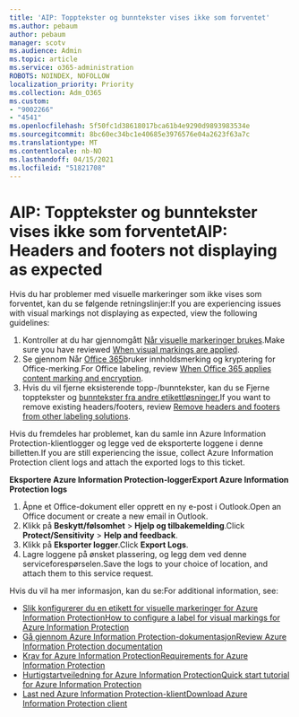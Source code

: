 ```yaml
---
title: 'AIP: Topptekster og bunntekster vises ikke som forventet'
ms.author: pebaum
author: pebaum
manager: scotv
ms.audience: Admin
ms.topic: article
ms.service: o365-administration
ROBOTS: NOINDEX, NOFOLLOW
localization_priority: Priority
ms.collection: Adm_O365
ms.custom:
- "9002266"
- "4541"
ms.openlocfilehash: 5f50fc1d38618017bca61b4e9290d9893983534e
ms.sourcegitcommit: 8bc60ec34bc1e40685e3976576e04a2623f63a7c
ms.translationtype: MT
ms.contentlocale: nb-NO
ms.lasthandoff: 04/15/2021
ms.locfileid: "51821708"
---
```

# <a name="aip-headers-and-footers-not-displaying-as-expected"></a><span data-ttu-id="84521-102">AIP: Topptekster og bunntekster vises ikke som forventet</span><span class="sxs-lookup"><span data-stu-id="84521-102">AIP: Headers and footers not displaying as expected</span></span>

<span data-ttu-id="84521-103">Hvis du har problemer med visuelle markeringer som ikke vises som forventet, kan du se følgende retningslinjer:</span><span class="sxs-lookup"><span data-stu-id="84521-103">If you are experiencing issues with visual markings not displaying as expected, view the following guidelines:</span></span>

1. <span data-ttu-id="84521-104">Kontroller at du har gjennomgått [Når visuelle markeringer brukes](https://docs.microsoft.com/azure/information-protection/configure-policy-markings#when-visual-markings-are-applied).</span><span class="sxs-lookup"><span data-stu-id="84521-104">Make sure you have reviewed [When visual markings are applied](https://docs.microsoft.com/azure/information-protection/configure-policy-markings#when-visual-markings-are-applied).</span></span>
2. <span data-ttu-id="84521-105">Se gjennom Når [Office 365](https://docs.microsoft.com/microsoft-365/compliance/sensitivity-labels-office-apps#when-office-apps-apply-content-marking-and-encryption)bruker innholdsmerking og kryptering for Office-merking.</span><span class="sxs-lookup"><span data-stu-id="84521-105">For Office labeling, review [When Office 365 applies content marking and encryption](https://docs.microsoft.com/microsoft-365/compliance/sensitivity-labels-office-apps#when-office-apps-apply-content-marking-and-encryption).</span></span>
3. <span data-ttu-id="84521-106">Hvis du vil fjerne eksisterende topp-/bunntekster, kan du se Fjerne topptekster og [bunntekster fra andre etikettløsninger.](https://docs.microsoft.com/azure/information-protection/rms-client/client-admin-guide-customizations#remove-headers-and-footers-from-other-labeling-solutions)</span><span class="sxs-lookup"><span data-stu-id="84521-106">If you want to remove existing headers/footers, review [Remove headers and footers from other labeling solutions](https://docs.microsoft.com/azure/information-protection/rms-client/client-admin-guide-customizations#remove-headers-and-footers-from-other-labeling-solutions).</span></span>

<span data-ttu-id="84521-107">Hvis du fremdeles har problemet, kan du samle inn Azure Information Protection-klientlogger og legge ved de eksporterte loggene i denne billetten.</span><span class="sxs-lookup"><span data-stu-id="84521-107">If you are still experiencing the issue, collect Azure Information Protection client logs and attach the exported logs to this ticket.</span></span>

<span data-ttu-id="84521-108">**Eksportere Azure Information Protection-logger**</span><span class="sxs-lookup"><span data-stu-id="84521-108">**Export Azure Information Protection logs**</span></span>

1. <span data-ttu-id="84521-109">Åpne et Office-dokument eller opprett en ny e-post i Outlook.</span><span class="sxs-lookup"><span data-stu-id="84521-109">Open an Office document or create a new email in Outlook.</span></span>
2. <span data-ttu-id="84521-110">Klikk på **Beskytt/følsomhet** > **Hjelp og tilbakemelding**.</span><span class="sxs-lookup"><span data-stu-id="84521-110">Click **Protect/Sensitivity** > **Help and feedback**.</span></span>
3. <span data-ttu-id="84521-111">Klikk på **Eksporter logger**.</span><span class="sxs-lookup"><span data-stu-id="84521-111">Click **Export Logs**.</span></span>
4. <span data-ttu-id="84521-112">Lagre loggene på ønsket plassering, og legg dem ved denne serviceforespørselen.</span><span class="sxs-lookup"><span data-stu-id="84521-112">Save the logs to your choice of location, and attach them to this service request.</span></span>

<span data-ttu-id="84521-113">Hvis du vil ha mer informasjon, kan du se:</span><span class="sxs-lookup"><span data-stu-id="84521-113">For additional information, see:</span></span>

- [<span data-ttu-id="84521-114">Slik konfigurerer du en etikett for visuelle markeringer for Azure Information Protection</span><span class="sxs-lookup"><span data-stu-id="84521-114">How to configure a label for visual markings for Azure Information Protection</span></span>](https://docs.microsoft.com/azure/information-protection/configure-policy-markings)
- [<span data-ttu-id="84521-115">Gå gjennom Azure Information Protection-dokumentasjon</span><span class="sxs-lookup"><span data-stu-id="84521-115">Review Azure Information Protection documentation</span></span>](https://docs.microsoft.com/azure/information-protection/what-is-information-protection)
- [<span data-ttu-id="84521-116">Krav for Azure Information Protection</span><span class="sxs-lookup"><span data-stu-id="84521-116">Requirements for Azure Information Protection</span></span>](https://docs.microsoft.com/azure/information-protection/get-started/requirements)
- [<span data-ttu-id="84521-117">Hurtigstartveiledning for Azure Information Protection</span><span class="sxs-lookup"><span data-stu-id="84521-117">Quick start tutorial for Azure Information Protection</span></span>](https://docs.microsoft.com/azure/information-protection/get-started/infoprotect-quick-start-tutorial)
- [<span data-ttu-id="84521-118">Last ned Azure Information Protection-klient</span><span class="sxs-lookup"><span data-stu-id="84521-118">Download Azure Information Protection client</span></span>](https://www.microsoft.com/download/details.aspx?id=53018)
